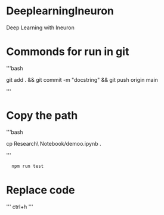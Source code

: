 # DeeplearningIneuron
Deep Learning with Ineuron



# Commonds for run in git 

'''bash

git add . && git commit -m "docstring" && git push origin main

'''

# Copy the path 
'''bash

cp Research\ Notebook/demoo.ipynb .

'''

```bash
  npm run test
```

# Replace code 
'''
ctrl+h
'''